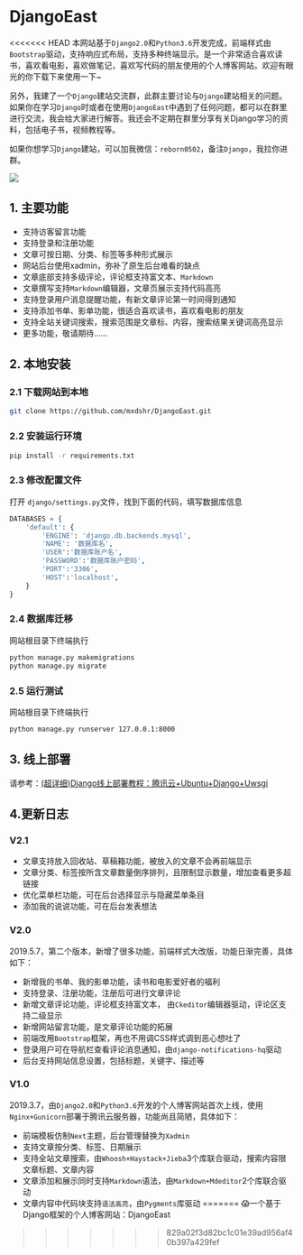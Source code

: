 # DjangoEast
<<<<<<< HEAD
本网站基于`Django2.0`和`Python3.6`开发完成，前端样式由`Bootstrap`驱动，支持响应式布局，支持多种终端显示。是一个非常适合喜欢读书，喜欢看电影，喜欢做笔记，喜欢写代码的朋友使用的个人博客网站。欢迎有眼光的你下载下来使用一下~

另外，我建了一个`Django`建站交流群，此群主要讨论与`Django`建站相关的问题。如果你在学习`Django`时或者在使用`DjangoEast`中遇到了任何问题，都可以在群里进行交流，我会给大家进行解答。我还会不定期在群里分享有关Django学习的资料，包括电子书，视频教程等。

如果你想学习`Django`建站，可以加我微信：`reborn0502`，备注`Django`，我拉你进群。

![](./static/display.png)

## 1. 主要功能
- 支持访客留言功能
- 支持登录和注册功能
- 文章可按日期、分类、标签等多种形式展示
- 网站后台使用xadmin，弥补了原生后台难看的缺点
- 文章底部支持多级评论，评论框支持富文本、`Markdown`
- 文章撰写支持`Markdown`编辑器，文章页展示支持代码高亮
- 支持登录用户消息提醒功能，有新文章评论第一时间得到通知
- 支持添加书单、影单功能，很适合喜欢读书，喜欢看电影的朋友
- 支持全站关键词搜索，搜索范围是文章标、内容，搜索结果关键词高亮显示
- 更多功能，敬请期待......

## 2. 本地安装
### 2.1 下载网站到本地
```bash
git clone https://github.com/mxdshr/DjangoEast.git
```
### 2.2 安装运行环境
```bash
pip install -r requirements.txt
```
### 2.3 修改配置文件
打开 `django/settings.py`文件，找到下面的代码，填写数据库信息
```python
DATABASES = {
    'default': {
        'ENGINE': 'django.db.backends.mysql',
        'NAME': '数据库名',
        'USER':'数据库账户名',
        'PASSWORD':'数据库账户密码',
        'PORT':'3306',
        'HOST':'localhost',
    }
}
```
### 2.4 数据库迁移
网站根目录下终端执行
```bash
python manage.py makemigrations
python manage.py migrate
```
### 2.5 运行测试
网站根目录下终端执行
```bash
python manage.py runserver 127.0.0.1:8000
```
## 3. 线上部署
请参考：[(超详细)Django线上部署教程：腾讯云+Ubuntu+Django+Uwsgi](https://www.eastnotes.com/post/29)
## 4.更新日志

### V2.1

- 文章支持放入回收站、草稿箱功能，被放入的文章不会再前端显示
- 文章分类、标签按所含文章数量倒序排列，且限制显示数量，增加查看更多超链接
- 优化菜单栏功能，可在后台选择显示与隐藏菜单条目
- 添加我的说说功能，可在后台发表想法

### V2.0
2019.5.7，第二个版本，新增了很多功能，前端样式大改版，功能日渐完善，具体如下：
- 新增我的书单、我的影单功能，读书和电影爱好者的福利
- 支持登录、注册功能，注册后可进行文章评论
- 新增文章评论功能，评论框支持富文本， 由`Ckeditor`编辑器驱动，评论区支持二级显示
- 新增网站留言功能，是文章评论功能的拓展
- 前端改用`Bootstrap`框架，再也不用调CSS样式调到恶心想吐了
- 登录用户可在导航栏查看评论消息通知，由`django-notifications-hq`驱动
- 后台支持网站信息设置，包括标题，关键字、描述等


### V1.0
2019.3.7，由`Django2.0`和`Python3.6`开发的个人博客网站首次上线，使用`Nginx+Gunicorn`部署于腾讯云服务器，功能尚且简陋，具体如下：
- 前端模板仿制`Next`主题，后台管理替换为`Xadmin`
- 支持文章按分类、标签、日期展示
- 支持全站文章搜索，由`Whoosh+Haystack+Jieba`3个库联合驱动，搜索内容限文章标题、文章内容
- 文章添加和展示同时支持`Markdown`语法，由`Markdown+Mdeditor`2个库联合驱动
- 文章内容中代码块支持`语法高亮`，由`Pygments`库驱动
=======
😱一个基于Django框架的个人博客网站：DjangoEast
>>>>>>> 829a02f3d82bc1c01e39ad956af40b397a429fef
